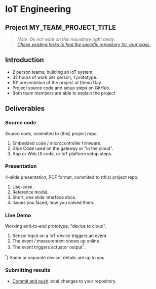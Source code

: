 # IoT Engineering
## Project MY_TEAM_PROJECT_TITLE

> *Note: Do not work on this repository right away.*<br/>
> *[Check existing forks to find the specific repository for your class.](../../network/members)*

## Introduction
* 2 person teams, building an IoT system.
* 32 hours of work per person, 1 prototype.
* 10' presentation of the project at Demo Day.
* Project source code and setup steps on GitHub.
* Both team members are able to explain the project

## Deliverables

### Source code
Source code, commited to (this) project repo.
1) Embedded code / microcontroller firmware.
2) Glue Code used on the gateway or "in the cloud".
3) App or Web UI code, or IoT platform setup steps.

### Presentation
4-slide presentation, PDF format, commited to (this) project repo.
1) Use-case.
2) Reference model.
3) Short, one slide interface docs.
4) Issues you faced, how you solved them.

### Live Demo
Working end-to-end prototype, "device to cloud".
1) Sensor input on a IoT device triggers an event.
2) The event / measurement shows up online.
3) The event triggers actuator output<sup>*</sup>.

<sup>*</sup>) Same or separate device, details are up to you.

### Submitting results
* [Commit and push](#git) local changes to your repository.
